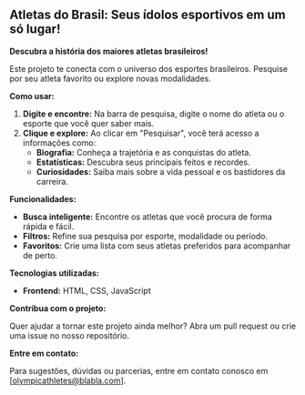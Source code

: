 ## Atletas do Brasil: Seus ídolos esportivos em um só lugar! 

**Descubra a história dos maiores atletas brasileiros!**

Este projeto te conecta com o universo dos esportes brasileiros. Pesquise por seu atleta favorito ou explore novas modalidades. 

**Como usar:**

1. **Digite e encontre:** Na barra de pesquisa, digite o nome do atleta ou o esporte que você quer saber mais.
2. **Clique e explore:** Ao clicar em "Pesquisar", você terá acesso a informações como:
   * **Biografia:** Conheça a trajetória e as conquistas do atleta.
   * **Estatísticas:** Descubra seus principais feitos e recordes.
   * **Curiosidades:** Saiba mais sobre a vida pessoal e os bastidores da carreira.

**Funcionalidades:**

* **Busca inteligente:** Encontre os atletas que você procura de forma rápida e fácil.
* **Filtros:** Refine sua pesquisa por esporte, modalidade ou período.
* **Favoritos:** Crie uma lista com seus atletas preferidos para acompanhar de perto.

**Tecnologias utilizadas:**

* **Frontend:** HTML, CSS, JavaScript

**Contribua com o projeto:**

Quer ajudar a tornar este projeto ainda melhor? Abra um pull request ou crie uma issue no nosso repositório.

**Entre em contato:**

Para sugestões, dúvidas ou parcerias, entre em contato conosco em [olympicathletes@blabla.com].

